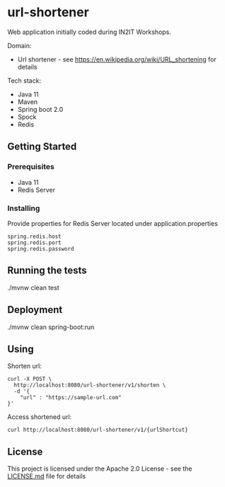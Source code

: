 # url-shortener

Web application initially coded during IN2IT Workshops.

Domain: 
* Url shortener - see https://en.wikipedia.org/wiki/URL_shortening for details

Tech stack:
* Java 11
* Maven
* Spring boot 2.0
* Spock
* Redis

## Getting Started

### Prerequisites

* Java 11
* Redis Server

### Installing

Provide properties for Redis Server located under application.properties

```
spring.redis.host
spring.redis.port
spring.redis.password
```

## Running the tests

./mvnw clean test

## Deployment

./mvnw clean spring-boot:run

## Using


Shorten url:
````
curl -X POST \
  http://localhost:8080/url-shortener/v1/shorten \
  -d '{
	"url" : "https://sample-url.com"
}'
````

Access shortened url:
```
curl http://localhost:8080/url-shortener/v1/{urlShortcut}
```

## License

This project is licensed under the Apache 2.0 License - see the [LICENSE.md](LICENSE.md) file for details

